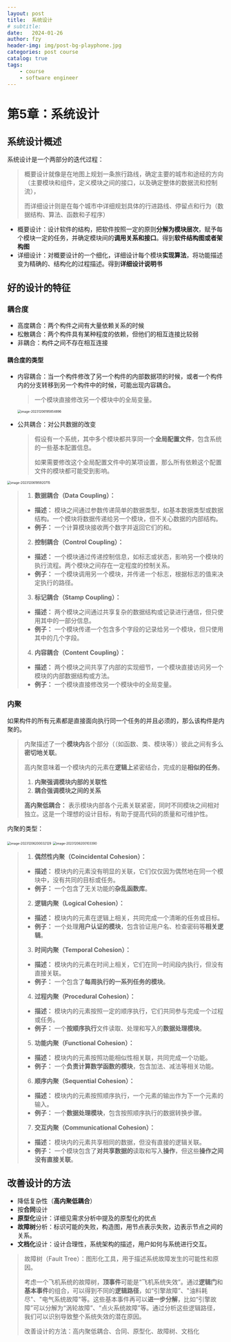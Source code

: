```yaml
---
layout: post
title:  系统设计
# subtitle: 
date:   2024-01-26
author: fzy
header-img: img/post-bg-playphone.jpg
categories: post course
catalog: true
tags:
    - course
    - software engineer
---
```


# 	第5章：系统设计

## 系统设计概述

系统设计是一个两部分的迭代过程：

>概要设计就像是在地图上规划一条旅行路线，确定主要的城市和途经的方向（主要模块和组件，定义模块之间的接口，以及确定整体的数据流和控制流），
>
>而详细设计则是在每个城市中详细规划具体的行进路线、停留点和行为（数据结构、算法、函数和子程序）

-   概要设计：设计软件的结构，把软件按照一定的原则**分解为模块层次**，赋予每个模块一定的任务，并确定模块间的**调用关系和接口**。得到**软件结构图或者架构图**
-   详细设计：对概要设计的一个细化，详细设计每个模块**实现算法**，将功能描述变为精确的、结构化的过程描述。得到**详细设计说明书**



## 好的设计的特征

### 耦合度

-   高度耦合：两个构件之间有大量依赖关系的时候
-   松散耦合：两个构件具有某种程度的依赖，但他们的相互连接比较弱
-   非耦合：构件之间不存在相互连接

#### 耦合度的类型

- 内容耦合：当一个构件修改了另一个构件的内部数据项的时候，或者一个构件内的分支转移到另一个构件中的时候，可能出现内容耦合。

  >一个模块直接修改另一个模块中的全局变量。

  <img src="/assets/images/软件工程.assets/image-20231206195854896.png" alt="image-20231206195854896" style="zoom:50%;" />

- 公共耦合：对公共数据的改变

  > 假设有一个系统，其中多个模块都共享同一个**全局配置文件**，包含系统的一些基本配置信息。
  >
  > 如果需要修改这个全局配置文件中的某项设置，那么所有依赖这个配置文件的模块都可能受到影响。

<img src="/assets/images/软件工程.assets/image-20231206195920715.png" alt="image-20231206195920715" style="zoom:50%;" />

>1. **数据耦合（Data Coupling）：**
>   - **描述：** 模块之间通过参数传递简单的数据类型，如基本数据类型或数据结构。一个模块将数据传递给另一个模块，但不关心数据的内部结构。
>   - **例子：** 一个计算模块接收两个数字并返回它们的和。
>2. **控制耦合（Control Coupling）：**
>   - **描述：** 一个模块通过传递控制信息，如标志或状态，影响另一个模块的执行流程。两个模块之间存在一定程度的控制关系。
>   - **例子：** 一个模块调用另一个模块，并传递一个标志，根据标志的值来决定执行的路径。
>3. **标记耦合（Stamp Coupling）：**
>   - **描述：** 两个模块之间通过共享复杂的数据结构或记录进行通信，但只使用其中的一部分信息。
>   - **例子：** 一个模块传递一个包含多个字段的记录给另一个模块，但只使用其中的几个字段。
>4. **内容耦合（Content Coupling）：**
>   - **描述：** 两个模块之间共享了内部的实现细节，一个模块直接访问另一个模块的内部数据结构或方法。
>   - **例子：** 一个模块直接修改另一个模块中的全局变量。

### 内聚

如果构件的所有元素都是直接面向执行同一个任务的并且必须的，那么该构件是内聚的。

> 内聚描述了一个**模块内**各个部分（（如函数、类、模块等））彼此之间有多么**密切地关联**。
>
> 高内聚意味着一个模块内的元素在**逻辑上**紧密结合，完成的是**相似的任务**。
>
> 1. **内聚强调模块内部的关联性** 
> 2. **耦合强调模块之间的关系** 
>
> **高内聚低耦合：** 表示模块内部各个元素关联紧密，同时不同模块之间相对独立。这是一个理想的设计目标，有助于提高代码的质量和可维护性。

内聚的类型：

<img src="/assets/images/软件工程.assets/image-20231206200032129.png" alt="image-20231206200032129" style="zoom:50%;" />

<img src="/assets/images/软件工程.assets/image-20231206200103390.png" alt="image-20231206200103390" style="zoom:50%;" />

>1. **偶然性内聚（Coincidental Cohesion）：**
>   - **描述：** 模块内的元素没有明显的关联，它们仅仅因为偶然地在同一个模块中，没有共同的目标或任务。
>   - **例子：** 一个包含了无关功能的**杂乱函数库**。
>2. **逻辑内聚（Logical Cohesion）：**
>   - **描述：** 模块内的元素在逻辑上相关，共同完成一个清晰的任务或目标。
>   - **例子：** 一个处理**用户认证的模块**，包含验证用户名、检查密码等**相关逻辑**。
>3. **时间内聚（Temporal Cohesion）：**
>   - **描述：** 模块内的元素在时间上相关，它们在同一时间段内执行，但没有直接关联。
>   - **例子：** 一个包含了**每周执行的一系列任务的模块**。
>4. **过程内聚（Procedural Cohesion）：**
>   - **描述：** 模块内的元素按照一定的顺序执行，它们共同参与完成一个过程或任务。
>   - **例子：** 一个**按顺序执行**文件读取、处理和写入的**数据处理模块**。
>5. **功能内聚（Functional Cohesion）：**
>   - **描述：** 模块内的元素按照功能相似性相关联，共同完成一个功能。
>   - **例子：** 一个**负责计算数学函数的模块**，包含加法、减法等相关功能。
>6. **顺序内聚（Sequential Cohesion）：**
>   - **描述：** 模块内的元素按照顺序执行，一个元素的输出作为下一个元素的输入。
>   - **例子：** 一个**数据处理模块**，包含按照顺序执行的数据转换步骤。
>7. **交互内聚（Communicational Cohesion）：**
>   - **描述：** 模块内的元素共享相同的数据，但没有直接的逻辑关联。
>   - **例子：** 一个模块包含了**对共享数据的**读取和写入**操作**，但这些**操作之间没有直接关联**。



## 改善设计的方法

-   降低复杂性（**高内聚低耦合**）
-   按**合同**设计
-   **原型化**设计：详细见需求分析中提及的原型化的优点
-   **故障树**分析：标识可能的失败，构造图，用节点表示失败，边表示节点之间的关系。
-   **文档化**设计：设计合理性，系统架构的描述，用户如何与系统进行交互。

>故障树（Fault Tree）：图形化工具，用于描述系统故障发生的可能性和原因。
>
>考虑一个飞机系统的故障树，**顶事件**可能是“飞机系统失效”。通过**逻辑门**和**基本事件**的组合，可以得到不同的**逻辑路径**，如“引擎故障”、"油料耗尽"、"电气系统故障"等。这些基本事件再可以**进一步分解**，比如“引擎故障”可以分解为“涡轮故障”、“点火系统故障”等。通过分析这些逻辑路径，我们可以识别导致整个系统失效的潜在原因。
>
>改善设计的方法：高内聚低耦合、合同、原型化、故障树、文档化




